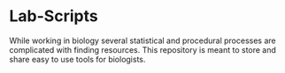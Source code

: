 # Lab-Scripts
While working in biology several statistical and procedural processes are complicated with finding resources. This repository is meant to store and share easy to use tools for biologists.
